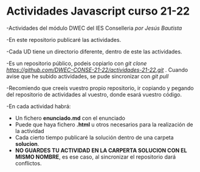 # Actividades Javascript curso 21-22

-Actividades del módulo DWEC del IES Conselleria *por Jesús Bautista*

-En este repositorio publicaré las actividades. 

-Cada UD tiene un directorio diferente, dentro de este las actividades.

-Es un repositorio público, podeis copiarlo con *git clone https://github.com/DWEC-CONSE-21-22/actividades-21-22.git* . Cuando avise que he subido actividades, se pude sincronizar con *git pull*

-Recomiendo que creeis vuestro propio repositorio, ir copiando y pegando del repositorio de actividades al vuestro, donde esará vuestro código.

-En cada actividad habrá:
* Un fichero **enunciado.md** con el enunciado
* Puede que haya fichero **.html** u otros necesarios para la realización de la actividad
* Cada cierto tiempo publicaré la solución dentro de una carpeta **solucion**. 
* **NO GUARDES TU ACTIVIDAD EN LA CARPERTA SOLUCION CON EL MISMO NOMBRE**, es ese caso, al sincronizar el repositorio dará conflictos.
